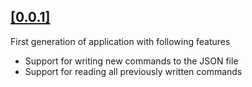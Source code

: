 

## [[0.0.1]][1]

First generation of application with following features

- Support for writing new commands to the JSON file
- Support for reading all previously written commands

[1]: https://github.com/ShpylovyiRoman/shortc/releases/tag/0.0.1